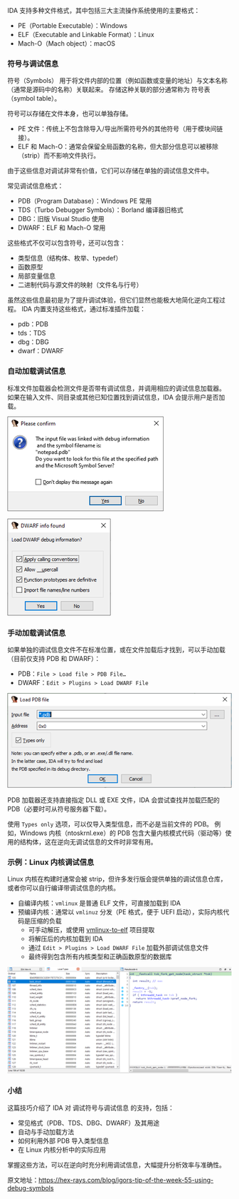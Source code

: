 IDA 支持多种文件格式，其中包括三大主流操作系统使用的主要格式：

- PE（Portable Executable）：Windows
- ELF（Executable and Linkable Format）：Linux
- Mach-O（Mach object）：macOS

### 符号与调试信息

符号（Symbols） 用于将文件内部的位置（例如函数或变量的地址）与文本名称（通常是源码中的名称）关联起来。 存储这种关联的部分通常称为 符号表（symbol table）。

符号可以存储在文件本身，也可以单独存储。

- PE 文件：传统上不包含除导入/导出所需符号外的其他符号（用于模块间链接）。
- ELF 和 Mach-O：通常会保留全局函数的名称，但大部分信息可以被移除（strip）而不影响文件执行。

由于这些信息对调试非常有价值，它们可以存储在单独的调试信息文件中。

常见调试信息格式：

- PDB（Program Database）：Windows PE 常用
- TDS（Turbo Debugger Symbols）：Borland 编译器旧格式
- DBG：旧版 Visual Studio 使用
- DWARF：ELF 和 Mach-O 常用

这些格式不仅可以包含符号，还可以包含：

- 类型信息（结构体、枚举、typedef）
- 函数原型
- 局部变量信息
- 二进制代码与源文件的映射（文件名与行号）

虽然这些信息最初是为了提升调试体验，但它们显然也能极大地简化逆向工程过程。 IDA 内置支持这些格式，通过标准插件加载：

- pdb：PDB
- tds：TDS
- dbg：DBG
- dwarf：DWARF

### 自动加载调试信息

标准文件加载器会检测文件是否带有调试信息，并调用相应的调试信息加载器。 如果在输入文件、同目录或其他已知位置找到调试信息，IDA 会提示用户是否加载。

![](assets/2021/09/pdb_auto.png)

![](assets/2021/09/dwarf_auto.png)

### 手动加载调试信息

如果单独的调试信息文件不在标准位置，或在文件加载后才找到，可以手动加载（目前仅支持 PDB 和 DWARF）：

- PDB：`File > Load file > PDB File…`
- DWARF：`Edit > Plugins > Load DWARF File`

![](assets/2021/09/dbgi_pdb.png)

PDB 加载器还支持直接指定 DLL 或 EXE 文件，IDA 会尝试查找并加载匹配的 PDB（必要时可从符号服务器下载）。

使用 `Types only` 选项，可以仅导入类型信息，而不必是当前文件的 PDB。 例如，Windows 内核（ntoskrnl.exe）的 PDB 包含大量内核模式代码（驱动等）使用的结构体，这在逆向无调试信息的文件时非常有用。

### 示例：Linux 内核调试信息

Linux 内核在构建时通常会被 strip，但许多发行版会提供单独的调试信息仓库，或者你可以自行编译带调试信息的内核。

- 自编译内核：`vmlinux` 是普通 ELF 文件，可直接加载到 IDA
- 预编译内核：通常以 `vmlinuz` 分发（PE 格式，便于 UEFI 启动），实际内核代码是压缩的负载
  - 可手动解压，或使用 [vmlinux-to-elf](https://github.com/marin-m/vmlinux-to-elf) 项目提取
  - 将解压后的内核加载到 IDA
  - 通过 `Edit > Plugins > Load DWARF File` 加载外部调试信息文件
  - 最终得到包含所有内核类型和正确函数原型的数据库

![](assets/2021/09/dwarf_linux-1024x484.png)

### 小结

这篇技巧介绍了 IDA 对 调试符号与调试信息 的支持，包括：

- 常见格式（PDB、TDS、DBG、DWARF）及其用途
- 自动与手动加载方法
- 如何利用外部 PDB 导入类型信息
- 在 Linux 内核分析中的实际应用

掌握这些方法，可以在逆向时充分利用调试信息，大幅提升分析效率与准确性。

原文地址：https://hex-rays.com/blog/igors-tip-of-the-week-55-using-debug-symbols
